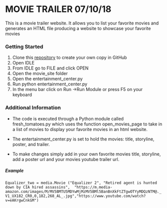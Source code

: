 # MOVIE TRAILER    07/10/18
This is a movie trailer website. It allows you to list your favorite movies and generates an HTML file producing a website to showcase your favorite movies 

### Getting Started 
1. Clone this [repository](https://github.com/udacity/ud036_StarterCode) to create your own copy in GitHub
2. Open IDLE
3. From IDLE go to FILE and click OPEN 
4. Open the movie_site folder
5. Open the entertainment_center.py
6. Run python entertainment_center.py
7. In the menu bar click on Run ->Run Module or press F5 on your keyboard

### Additional Information
- The code is executed through a Python module called fresh_tomatoes.py which uses the function open_movies_page to take in a list of movies to display your favorite movies in an html website.

- The entertainment_center.py is set to hold the movies: title, storyline, poster, and trailer. 

- To make changes simply add in your own favorite movies title, storyline, add a poster url and your movies youtube trailer url. 

##### Example
`Equalizer_two = media.Movie ("Equalizer 2", "Retired agent is hunted down by CIA hired assassins",  "https://m.media-amazon.com/images/M/MV5BMTU5MDYwMjMzMV5BMl5BanBnXkFtZTgwOTYyMDQzNTM@._V1_UX182_CR0,0,182,268_AL_.jpg","https://www.youtube.com/watch?v=eAKrgwCnkGM")`


